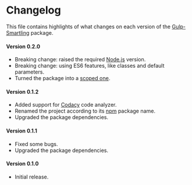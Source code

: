 # Changelog
This file contains highlights of what changes on each version of the [Gulp-Smartling](https://github.com/aquafadas-com/gulp-smartling) package.

#### Version 0.2.0
- Breaking change: raised the required [Node.js](https://nodejs.org) version.
- Breaking change: using ES6 features, like classes and default parameters.
- Turned the package into a [scoped one](https://docs.npmjs.com/getting-started/scoped-packages).

#### Version 0.1.2
- Added support for [Codacy](https://www.codacy.com) code analyzer.
- Renamed the project according to its [npm](https://www.npmjs.com) package name.
- Upgraded the package dependencies.

#### Version 0.1.1
- Fixed some bugs.
- Upgraded the package dependencies.

#### Version 0.1.0
- Initial release.
